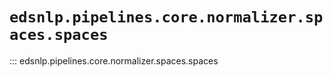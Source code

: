 # `edsnlp.pipelines.core.normalizer.spaces.spaces`

::: edsnlp.pipelines.core.normalizer.spaces.spaces
